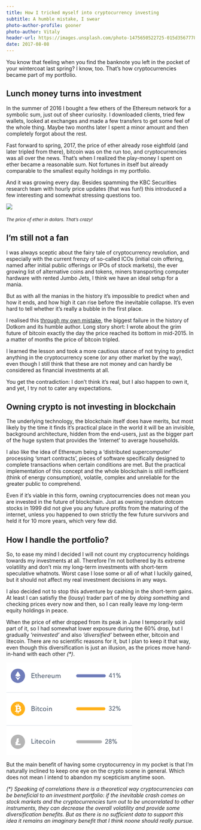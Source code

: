 ```yaml
---
title: How I tricked myself into cryptocurrency investing
subtitle: A humble mistake, I swear
photo-author-profile: gooner
photo-author: Vitaly
header-url: https://images.unsplash.com/photo-1475650522725-015d35677789?ixlib=rb-0.3.5&q=80&fm=jpg&crop=entropy&cs=tinysrgb&w=1900&fit=crop&s=2181b2d1c7ce20f7196a193be96b0403
date: 2017-08-08
---
```


You know that feeling when you find the banknote you left in the pocket of your wintercoat last spring? I know, too. That’s how cryptocurrencies became part of my portfolio.

## Lunch money turns into investment

In the summer of 2016 I bought a few ethers of the Ethereum network for a symbolic sum, just out of sheer curiosity. I downloaded clients, tried few wallets, looked at exchanges and made a few transfers to get some feel of the whole thing. Maybe two months later I spent a minor amount and then completely forgot about the rest.

Fast forward to spring, 2017, the price of ether already rose eightfold (and later tripled from there), bitcoin was on the run too, and cryptocurrencies was all over the news. That’s when I realized the play-money I spent on ether became a reasonable sum. Not fortunes in itself but already comparable to the smallest equity holdings in my portfolio.

And it was growing every day. Besides spamming the KBC Securities research team with hourly price updates (that was fun!) this introduced a few interesting and somewhat stressing questions too.

![](https://www.tradingview.com/x/SZW4hzMV/)

<small>_The price of ether in dollars. That’s crazy!_</small>

## I’m still not a fan

I was always sceptic about the fairy tale of cryptocurrency revolution, and especially with the current frenzy of so-called ICOs (initial coin offering, named after initial public offerings or IPOs of stock markets), the ever growing list of alternative coins and tokens, miners transporting computer hardware with rented Jumbo Jets, I think we have an ideal setup for a mania.

But as with all the manias in the history it’s impossible to predict when and how it ends, and how high it can rise before the inevitable collapse. It’s even hard to tell whether it’s really a bubble in the first place.

I realised this [through my own mistake](http://dotkomblog.com/2016/12/17/bitcoinlufi/), the biggest failure in the history of Dotkom and its humble author. Long story short: I wrote about the grim future of bitcoin exactly the day the price reached its bottom in mid-2015. In a matter of months the price of bitcoin tripled.

I learned the lesson and took a more cautious stance of not trying to predict anything in the cryptocurrency scene (or any other market by the way), even though I still think that these are not money and can hardly be considered as financial investments at all.

You get the contradiction: I don’t think it’s real, but I also happen to own it, and yet, I try not to cater any expectations.

## Owning crypto is not investing in blockchain

The underlying technology, the blockchain itself does have merits, but most likely by the time it finds it’s practical place in the world it will be an invisible, background architecture, hidden from the end-users, just as the bigger part of the huge system that provides the ‘internet’ to average households.

I also like the idea of Ethereum being a ‘distributed supercomputer’ processing ‘smart contracts’, pieces of software specifically designed to complete transactions when certain conditions are met. But the practical implementation of this concept and the whole blockchain is still inefficient (think of energy consumption), volatile, complex and unreliable for the greater public to comprehend. 

Even if it’s viable in this form, owning cryptocurrencies does not mean you are invested in the future of blockchain. Just as owning random dotcom stocks in 1999 did not give you any future profits from the maturing of the internet, unless you happened to own strictly the few future survivors and held it for 10 more years, which very few did.

## How I handle the portfolio?

So, to ease my mind I decided I will not count my cryptocurrency holdings towards my investments at all. Therefore I’m not bothered by its extreme volatility and don’t mix my long-term investments with short-term speculative whatnots. Worst case I lose some or all of what I luckily gained, but it should not affect my real investment decisions in any ways.

I also decided not to stop this adventure by cashing in the short-term gains. At least I can satisfiy the (lousy) trader part of me by _doing something_ and checking prices every now and then, so I can really leave my long-term equity holdings in peace. 

When the price of ether dropped from its peak in June I temporarily sold part of it, so I had somewhat lower exposure during the 60% drop, but I gradually _’reinvested’_ and also _’diversified’_ between ether, bitcoin and litecoin. There are no scientific reasons for it, but I plan to keep it that way, even though this diversification is just an illusion, as the prices move hand-in-hand with each other _(*)_.

![](/img/posts/crypto.png)

But the main benefit of having some cryptocurrency in my pocket is that I’m naturally inclined to keep one eye on the crypto scene in general. Which does not mean I intend to abandon my scepticism anytime soon.

_(*) Speaking of correlations there is a theoretical way cryptocurrencies can be beneficial to an investment portfolio: if the inevitable crash comes on stock markets and the cryptocurrencies turn out to be uncorrelated to other instruments, they can decrease the overall volatility and provide some diversification benefits. But as there is no sufficient data to support this idea it remains an imaginary benefit that I think noone should really pursue._